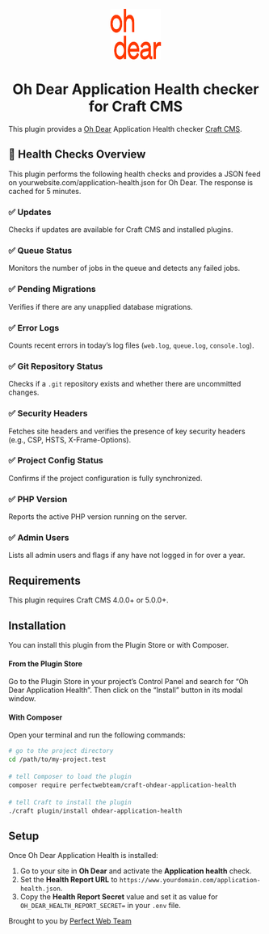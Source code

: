 <p align="center"><img src="./src/icon.svg" width="100" height="100" alt="Oh Dear Application Health checker icon"></p>

<h1 align="center">Oh Dear Application Health checker for Craft CMS</h1>

This plugin provides a [Oh Dear](https://ohdear.app) Application Health checker [Craft CMS](https://craftcms.com/).

## 🚦 Health Checks Overview

This plugin performs the following health checks and provides a JSON feed on yourwebsite.com/application-health.json for Oh Dear. The response is cached for 5 minutes. 

### ✅ Updates
Checks if updates are available for Craft CMS and installed plugins.

### ✅ Queue Status
Monitors the number of jobs in the queue and detects any failed jobs.

### ✅ Pending Migrations
Verifies if there are any unapplied database migrations.

### ✅ Error Logs
Counts recent errors in today’s log files (`web.log`, `queue.log`, `console.log`).

### ✅ Git Repository Status
Checks if a `.git` repository exists and whether there are uncommitted changes.

### ✅ Security Headers
Fetches site headers and verifies the presence of key security headers (e.g., CSP, HSTS, X-Frame-Options).

### ✅ Project Config Status
Confirms if the project configuration is fully synchronized.

### ✅ PHP Version
Reports the active PHP version running on the server.

### ✅ Admin Users
Lists all admin users and flags if any have not logged in for over a year.

## Requirements

This plugin requires Craft CMS 4.0.0+ or 5.0.0+.

## Installation

You can install this plugin from the Plugin Store or with Composer.

#### From the Plugin Store

Go to the Plugin Store in your project’s Control Panel and search for “Oh Dear Application Health”. Then click on the “Install” button in its modal window.

#### With Composer

Open your terminal and run the following commands:

```bash
# go to the project directory
cd /path/to/my-project.test

# tell Composer to load the plugin
composer require perfectwebteam/craft-ohdear-application-health

# tell Craft to install the plugin
./craft plugin/install ohdear-application-health
```

## Setup

Once Oh Dear Application Health is installed:

1. Go to your site in **Oh Dear** and activate the **Application health** check.
2. Set the **Health Report URL** to `https://www.yourdomain.com/application-health.json`.
3. Copy the **Health Report Secret** value and set it as value for `OH_DEAR_HEALTH_REPORT_SECRET=` in your `.env` file.

Brought to you by [Perfect Web Team](https://perfectwebteam.com)